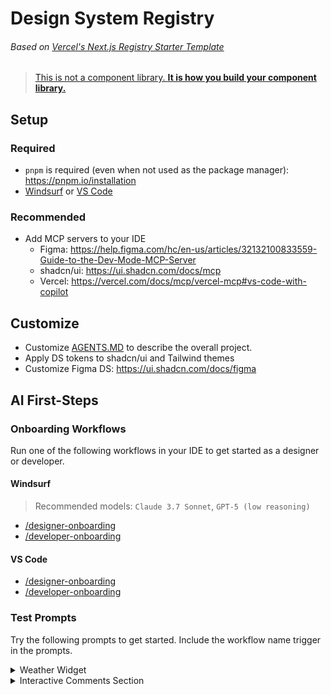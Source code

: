 # Design System Registry

###### Based on [Vercel's Next.js Registry Starter Template](https://github.com/vercel/registry-starter)

> [This is not a component library. __It is how you build your component library.__](https://ui.shadcn.com/docs#:~:text=This%20is%20not%20a%20component%20library.%20It%20is%20how%20you%20build%20your%20component%20library.)

## Setup

### Required
- `pnpm` is required (even when not used as the package manager): https://pnpm.io/installation
- [Windsurf](https://windsurf.com/) or [VS Code](https://code.visualstudio.com/)

### Recommended
- Add MCP servers to your IDE
  - Figma: https://help.figma.com/hc/en-us/articles/32132100833559-Guide-to-the-Dev-Mode-MCP-Server
  - shadcn/ui: https://ui.shadcn.com/docs/mcp
  - Vercel: https://vercel.com/docs/mcp/vercel-mcp#vs-code-with-copilot

## Customize

- Customize [AGENTS.MD](https://agents.md/) to describe the overall project.
- Apply DS tokens to shadcn/ui and Tailwind themes
- Customize Figma DS: https://ui.shadcn.com/docs/figma

## AI First-Steps

### Onboarding Workflows

Run one of the following workflows in your IDE to get started as a designer or developer.

#### Windsurf

> Recommended models: `Claude 3.7 Sonnet`, `GPT-5 (low reasoning)`

- [/designer-onboarding](.windsurf/workflows/designer-onboarding.md)
- [/developer-onboarding](.windsurf/workflows/developer-onboarding.md)

#### VS Code

- [/designer-onboarding](.github/prompts/designer-onboarding.prompt.md)
- [/developer-onboarding](.github/prompts/developer-onboarding.prompt.md)

### Test Prompts

Try the following prompts to get started. Include the workflow name trigger in the prompts.

<details>
<summary>Weather Widget</summary>

_**PAR**: 5 user prompts_\
Examples: [Claude 3.7 Sonnet](https://github.com/vmljg/ds-registry/blob/demo/weather-widget-claude/.windsurf/trajectories/weather-widget/claude-3.7-sonnet.md) ❌ ([Failed](https://ds-registry-n1m6z4rxk-vmljg-f16eb6a3.vercel.app/registry/weather-widget)) | [GPT-5 (low reasoning)](https://github.com/vmljg/ds-registry/blob/demo/weather-widget-gpt-5-low-reasoning/.windsurf/trajectories/weather-widget/gpt-5-low-reasoning.md) ✅ ([Passed](https://ds-registry-orrr55cgq-vmljg-f16eb6a3.vercel.app/registry/weather-widget))

#### Gherkin Feature
> ### Feature: Weather Widget Display
> 
> - **As a user,**
>   - I want to see the current weather conditions for a specified location,
>   - So that I can quickly get weather information.
> 
> #### Scenario: Displaying weather for a default location
> 
> - **Given** I am on the homepage
> - **And** the weather widget is displayed
> - **Then** I should see the current temperature
> - **And** I should see the current weather condition (e.g., "Sunny", "Cloudy")
> - **And** I should see the location (e.g., "London, UK")
> - **And** I should see an icon representing the weather condition
> 
> #### Scenario: Displaying weather for a user-specified location
> 
> - **Given** I am on the homepage
> - **And** the weather widget is displayed
> - **When** I enter "New York" into the location input field
> - **And** I click the "Search" button
> - **Then** I should see the current temperature for "New York"
> - **And** I should see the current weather condition for "New York"
> - **And** I should see "New York, US" as the location
> - **And** I should see an icon representing the weather condition for "New York"
> 
> #### Scenario: Handling invalid location input
> 
> - **Given** I am on the homepage
> - **And** the weather widget is displayed
> - **When** I enter "asdfghjkl" into the location input field
> - **And** I click the "Search" button
> - **Then** I should see an error message indicating "Location not found"
> - **And** the weather information should remain unchanged or display a default state
> 
> #### Scenario: Displaying loading state
> 
> - **Given** I am on the homepage
> - **And** the weather widget is displayed
> - **When** I enter "Paris" into the location input field
> - **And** I click the "Search" button
> - **Then** I should see a "Loading..." indicator
> - **And** after a short delay, I should see the weather information for "Paris"
> 
> #### Scenario: Displaying weather for a location with no specific country
> 
> - **Given** I am on the homepage
> - **And** the weather widget is displayed
> - **When** I enter "Tokyo" into the location input field
> - **And** I click the "Search" button
> - **Then** I should see the current temperature for "Tokyo"
> - **And** I should see the current weather condition for "Tokyo"
> - **And** I should see "Tokyo, JP" as the location
> - **And** I should see an icon representing the weather condition for "Tokyo"
> 
> #### Scenario: Displaying temperature in different units
> 
> - **Given** I am on the homepage
> - **And** the weather widget is displayed
> - **And** the current temperature is displayed in Celsius
> - **When** I click the "Toggle Units" button
> - **Then** I should see the current temperature displayed in Fahrenheit
> - **When** I click the "Toggle Units" button again
> - **Then** I should see the current temperature displayed in Celsius
> 
> #### Scenario: Refreshing weather data
> 
> - **Given** I am on the homepage
> - **And** the weather widget is displayed
> - **And** the weather data was last updated at [timestamp]
> - **When** I click the "Refresh" button
> - **Then** the weather data should be updated to the current conditions
> - **And** the "last updated" timestamp should reflect the new update time
> 
> [/ask-clarifying-questions](.windsurf/workflows/ask-clarifying-questions.md) [/create-component](.windsurf/workflows/create-component.md)

### Optional:
When a Figma design is available:

> [/reference-figma](.windsurf/workflows/reference-figma.md): `https://www.figma.com/design/...?node-id=...`
</details>

<details>
<summary>Interactive Comments Section</summary>

_**PAR**: 10 user prompts_

> ### Feature: Interactive Comments Section
> 
> - **As a user,**
>   - I want to interact with a comments section
>   - So that I can create, read, update, delete, and vote on comments and replies
> 
> #### Background:
> - **Given** the application loads comments and replies from "data.json" on first load
> 
> #### Scenario: Create a new comment
> - **Given** I am on the comments section page
> - **When** I enter text into the comment input field
> - **And** I click the "Post" button
> - **Then** my new comment should appear in the comments list
> 
> #### Scenario: Read existing comments
> - **Given** I am on the comments section page
> - **Then** I should see all existing comments and replies from "data.json"
> 
> #### Scenario: Update an existing comment
> - **Given** I am viewing my own comment
> - **When** I click the "Edit" button
> - **And** I change the comment text
> - **And** I click the "Update" button
> - **Then** the comment should display the updated text
> 
> #### Scenario: Delete a comment
> - **Given** I am viewing my own comment
> - **When** I click the "Delete" button
> - **And** I confirm the deletion
> - **Then** the comment should be removed from the comments list
> 
> #### Scenario: Reply to a comment
> - **Given** I am viewing a comment
> - **When** I click the "Reply" button
> - **And** I enter my reply text
> - **And** I click the "Post Reply" button
> - **Then** my reply should appear nested under the comment
> 
> #### Scenario: Upvote a comment
> - **Given** I am viewing a comment
> - **When** I click the "Upvote" button
> - **Then** the comment's score should increase by 1
> 
> #### Scenario: Downvote a comment
> - **Given** I am viewing a comment
> - **When** I click the "Downvote" button
> - **Then** the comment's score should decrease by 1
> 
> #### Scenario: Responsive layout
> - **Given** I am viewing the app on different screen sizes
> - **Then** the layout should adjust to display optimally for that device
> 
> #### Scenario: Hover states
> - **Given** I hover over any interactive element
> - **Then** I should see the hover state styling as per the design
> 
> #### Scenario: Persist state in localStorage (Bonus)
> - **Given** I have added, updated, or deleted comments
> - **When** I refresh the browser
> - **Then** my changes should persist using localStorage
> 
> #### Scenario: Full-stack CRUD (Bonus)
> - **Given** I am using the full-stack version of the app
> - **When** I create, read, update, or delete comments
> - **Then** the changes should be saved and retrieved from the server
>
> [/ask-clarifying-questions](.windsurf/workflows/ask-clarifying-questions.md) [/create-component](.windsurf/workflows/create-component.md)
</details>